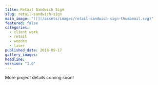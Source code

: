 ```yaml
---
title: Retail Sandwich Sign
slug: retail-sandwich-sign
main_image: "![](/assets/images/retail-sandwich-sign-thumbnail.svg)"
featured: false
categories:
  - client work
  - retail
  - wooden
  - laser
published_date: 2018-09-17
gallery_images: 
headline: 
version: "1.0"
---
```


More project details coming soon!